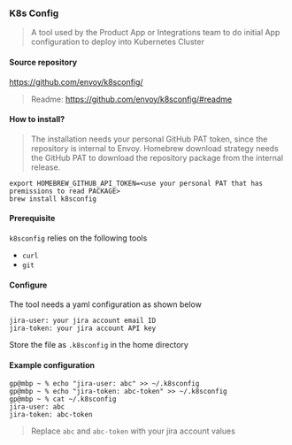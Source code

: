 ### K8s Config

> A tool used by the Product App or Integrations team to do initial App configuration to deploy into Kubernetes Cluster 

#### Source repository

https://github.com/envoy/k8sconfig/

> Readme: https://github.com/envoy/k8sconfig/#readme

#### How to install?

> The installation needs your personal GitHub PAT token, since the repository is internal to Envoy. Homebrew download strategy needs the GitHub PAT to download the repository package from the internal release.

```
export HOMEBREW_GITHUB_API_TOKEN=<use your personal PAT that has premissions to read PACKAGE> 
brew install k8sconfig
```

#### Prerequisite

`k8sconfig` relies on the following tools

* `curl`
* `git`


#### Configure

The tool needs a yaml configuration as shown below

```
jira-user: your jira account email ID
jira-token: your jira account API key
```

Store the file as `.k8sconfig` in the home directory

#### Example configuration

```
gp@mbp ~ % echo "jira-user: abc" >> ~/.k8sconfig
gp@mbp ~ % echo "jira-token: abc-token" >> ~/.k8sconfig
gp@mbp ~ % cat ~/.k8sconfig
jira-user: abc
jira-token: abc-token
```

> Replace `abc` and `abc-token` with your jira account values
